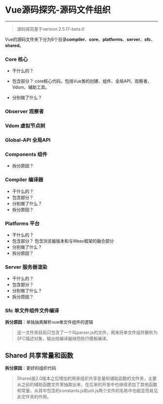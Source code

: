 # Vue源码探究-源码文件组织
---
> 源码探究基于version 2.5.17-beta.0

Vue的源码文件夹下分为6个目录**compiler**、**core**、**platforms**、**server**、**sfc**、**shared**。

### Core 核心
- 干什么的？
- 包含部分？
core核心代码，包括Vue类的创建、组件、全局API、观察者、Vdom、辅助工具。

- 分别做了什么？

### Observer 观察者
### Vdom 虚拟节点树
### Global-API 全局API
### Components 组件

- 拆分原因？


### Compiler 编译器
- 干什么的？
- 包含部分？
- 分别做了什么？
- 拆分原因？

### Platforms 平台
- 干什么的？
- 包含部分？
包含浏览器版本和与Weex框架的融合部分
- 分别做了什么？
- 拆分原因？

### Server 服务器渲染
- 干什么的？
- 包含部分？
- 分别做了什么？
- 拆分原因？

### Sfc 单文件组件文件编译
**拆分原因**：单独抽离解析vue单文件组件的逻辑
> 这一文件夹目前只包含了一个叫parser.js的文件，用来将单文件组件解析为SFC描述对象，输出给编译器继而执行模板编译。


## **Shared 共享常量和函数**
**拆分原因**：更好的组织代码
> Shared是2.0版本之后增加的用来组织共享变量和辅助函数的文件夹，主要从之前的辅助函数文件里抽取出来，在后来的开发中也继续添加了其他函数和常量，从其中包含的constants.js和util.js两个文件的名称中也能显而易见此文件夹的作用。


